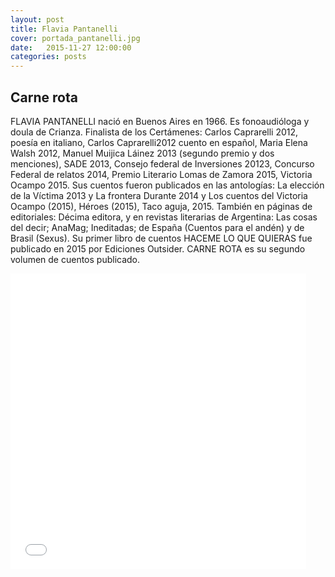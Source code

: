 ```yaml
---
layout: post
title: Flavia Pantanelli
cover: portada_pantanelli.jpg
date:   2015-11-27 12:00:00
categories: posts
---
```


## Carne rota

FLAVIA PANTANELLI nació en Buenos Aires en 1966.  Es fonoaudióloga y doula de Crianza. Finalista de los Certámenes: Carlos Caprarelli  2012, poesía en italiano, Carlos Caprarelli2012 cuento en español,  Maria Elena Walsh 2012, Manuel Muijica Láinez 2013 (segundo premio y dos menciones), SADE 2013,  Consejo federal de Inversiones 20123,  Concurso Federal de relatos 2014,  Premio Literario Lomas de Zamora 2015, Victoria Ocampo 2015. Sus cuentos fueron publicados en las  antologías: La elección de la Víctima 2013 y La frontera Durante 2014 y Los cuentos del Victoria Ocampo (2015), Héroes (2015), Taco aguja, 2015. También  en páginas de editoriales: Décima editora,  y en  revistas literarias de Argentina: Las cosas del decir; AnaMag; Ineditadas; de España (Cuentos para el andén) y de Brasil (Sexus). Su primer libro de cuentos HACEME LO QUE QUIERAS fue publicado en 2015 por Ediciones Outsider. CARNE ROTA es su segundo volumen de cuentos publicado.

<iframe width="473" height="473" src="{{ site.baseurl }}/images/foto_pantanelli.jpg" frameborder="0"></iframe>

